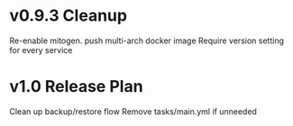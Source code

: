 # v0.9.3 Cleanup
Re-enable mitogen.
push multi-arch docker image
Require version setting for every service

# v1.0 Release Plan

Clean up backup/restore flow
Remove tasks/main.yml if unneeded
